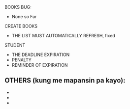 BOOKS BUG:

- None so Far

CREATE BOOKS 
- THE LIST MUST AUTOMATICALLY REFRESH, fixed

STUDENT
- THE DEADLINE EXPIRATION
- PENALTY
- REMINDER OF EXPIRATION

OTHERS (kung me mapansin pa kayo):
-
-
-
-
